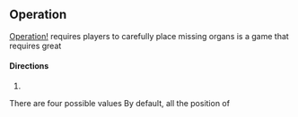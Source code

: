 ## Operation

[Operation!](http://en.wikipedia.org/wiki/Operation_%28game%29) requires players to carefully place missing organs is a game that requires great 

#### Directions

1. 

There are four possible values By default, all the position of 

